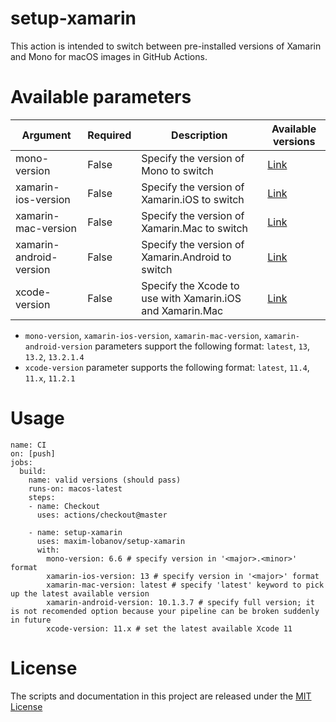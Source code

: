 # setup-xamarin
This action is intended to switch between pre-installed versions of Xamarin and Mono for macOS images in GitHub Actions.  

# Available parameters
| Argument                | Required | Description                                               | Available versions |
|-------------------------|----------|-----------------------------------------------------------|--------------------|
| mono-version            | False    | Specify the version of Mono to switch                     | [Link](https://github.com/actions/virtual-environments/blob/master/images/macos/macos-10.15-Readme.md#mono) |
| xamarin-ios-version     | False    | Specify the version of Xamarin.iOS to switch              | [Link](https://github.com/actions/virtual-environments/blob/master/images/macos/macos-10.15-Readme.md#xamarinios) |
| xamarin-mac-version     | False    | Specify the version of Xamarin.Mac to switch              | [Link](https://github.com/actions/virtual-environments/blob/master/images/macos/macos-10.15-Readme.md#xamarinmac) |
| xamarin-android-version | False    | Specify the version of Xamarin.Android to switch          | [Link](https://github.com/actions/virtual-environments/blob/master/images/macos/macos-10.15-Readme.md#xamarinandroid) |
| xcode-version           | False    | Specify the Xcode to use with Xamarin.iOS and Xamarin.Mac | [Link](https://github.com/actions/virtual-environments/blob/master/images/macos/macos-10.15-Readme.md#xcode) |

- `mono-version`, `xamarin-ios-version`, `xamarin-mac-version`, `xamarin-android-version` parameters support the following format: `latest`, `13`, `13.2`, `13.2.1.4`  
- `xcode-version` parameter supports the following format: `latest`, `11.4`, `11.x`, `11.2.1`  

# Usage
```
name: CI
on: [push]
jobs:
  build:
    name: valid versions (should pass)
    runs-on: macos-latest
    steps:
    - name: Checkout
      uses: actions/checkout@master

    - name: setup-xamarin
      uses: maxim-lobanov/setup-xamarin
      with:
        mono-version: 6.6 # specify version in '<major>.<minor>' format
        xamarin-ios-version: 13 # specify version in '<major>' format
        xamarin-mac-version: latest # specify 'latest' keyword to pick up the latest available version
        xamarin-android-version: 10.1.3.7 # specify full version; it is not recomended option because your pipeline can be broken suddenly in future
        xcode-version: 11.x # set the latest available Xcode 11
```

# License
The scripts and documentation in this project are released under the [MIT License](LICENSE)